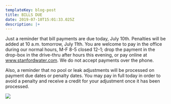 ```yaml
---
templateKey: blog-post
title: BILLS DUE
date: 2019-07-10T15:01:33.025Z
description: |+
---
```

Just a reminder that bill payments are due today, July 10th. Penalties will be added at 10 a.m. tomorrow, July 11th. You are welcome to pay in the office during our normal hours, M-F 8-5 closed 12-1; drop the payment in the drop-box in the drive-thru after hours this evening, or pay online at www.stanfordwater.com. We do not accept payments over the phone. 



Also, a reminder that no pool or leak adjustments will be processed on payment due dates or penalty dates. You may pay in full today in order to avoid a penalty and receive a credit for your adjustment once it has been processed. 



![](/img/payment-due.jpg)
